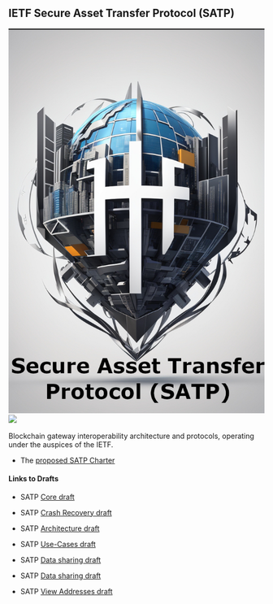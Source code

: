 ## IETF Secure Asset Transfer Protocol (SATP)
![](./satp.jpg)
![](https://img.shields.io/github/license/CxSci/IETF-SATP) 

 Blockchain gateway interoperability architecture and protocols, operating under the auspices of the IETF.


- The [proposed SATP Charter](https://datatracker.ietf.org/doc/charter-ietf-satp/)

#### Links to Drafts

- SATP [Core draft](https://datatracker.ietf.org/doc/draft-ietf-satp-core)

- SATP [Crash Recovery draft](https://datatracker.ietf.org/doc/draft-belchior-satp-gateway-recovery/)

- SATP [Architecture draft](https://datatracker.ietf.org/doc/draft-ietf-satp-architecture/)

- SATP [Use-Cases draft](https://datatracker.ietf.org/doc/draft-ramakrishna-sat-use-cases/)

- SATP [Data sharing draft](https://datatracker.ietf.org/doc/draft-ramakrishna-satp-data-sharing)

- SATP [Data sharing draft](https://datatracker.ietf.org/doc/draft-ramakrishna-satp-data-sharing)

- SATP [View Addresses draft](https://datatracker.ietf.org/doc/draft-ramakrishna-satp-views-addresses)

